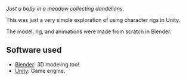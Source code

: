 _Just a baby in a meadow collecting dandelions._

This was just a very simple exploration of using character rigs in Unity.

The model, rig, and animations were made from scratch in Blender.

## Software used

-   [Blender](https://www.blender.org): 3D modeling tool.
-   [Unity](https://unity.com): Game engine.
